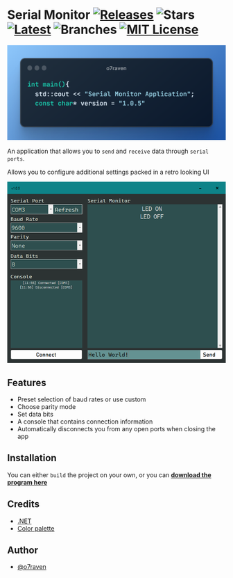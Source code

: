 # Serial Monitor [![Releases](https://badgen.net/github/releases/o7raven/Serialmonitor)](https://github.com/o7raven/SerialMonitor/releases) ![Stars](https://badgen.net/github/stars/o7raven/SerialMonitor) [![Latest](https://badgen.net/github/tag/o7raven/SerialMonitor)](https://github.com/o7raven/SerialMonitor/tags) ![Branches](https://badgen.net/github/branches/o7raven/SerialMonitor) [![MIT License](https://badgen.net/badge/License/MIT/green)](https://choosealicense.com/licenses/mit/) 
![CodeSnippet](https://github.com/o7raven/SerialMonitor/blob/main/imgs/codeIntr2.png)

An application that allows you to `send` and `receive` data through `serial ports`.

Allows you to configure additional settings packed in a retro looking UI

![Logo](https://github.com/o7raven/SerialMonitor/blob/main/imgs/app-screenshot1.0.5.png)



## Features

- Preset selection of baud rates or use custom
- Choose parity mode
- Set data bits
- A console that contains connection information
- Automatically disconnects you from any open ports when closing the app



## Installation

You can either `build` the project on your own, or you can [**download the program here**](https://github.com/o7raven/SerialMonitor/releases)

## Credits
- [.NET](https://dotnet.microsoft.com/en-us/)
- [Color palette](https://colorhunt.co/palette/2c33332e4f4f0e8388cbe4de)


## Author

- [@o7raven](https://www.github.com/o7raven)

